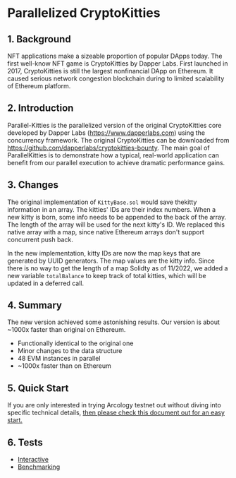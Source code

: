 # Parallelized CryptoKitties

## 1. Background

NFT applications make a sizeable proportion of popular DApps today. The first well-know NFT game is CryptoKitties by Dapper Labs. First launched in 2017, CryptoKitties is still the largest nonfinancial DApp on Ethereum. It caused serious network congestion blockchain during to limited scalability of Ethereum platform.

## 2. Introduction

Parallel-Kitties is the parallelized version of the original CryptoKitties core developed by Dapper Labs (https://www.dapperlabs.com) using the concurrency framework.
The original CryptoKitties can be downloaded from https://github.com/dapperlabs/cryptokitties-bounty. The main goal of ParallelKitties is to demonstrate how a typical, 
real-world application can benefit from our parallel execution to achieve dramatic performance gains.

## 3. Changes

The original implementation of `KittyBase.sol` would save thekitty information in an array. The kitties' IDs are their index numbers. When a new kitty is born, some info needs to be appended to the back of the array. The length of the array will be used for the next kitty's ID. We replaced this native array with a map, since native Ethereum arrays don't support concurrent push back.

In the new implementation, kitty IDs are now the map keys that are generated by UUID generators. The map values are the kitty info. Since there is no way to get the length of a map Solidty as of 11/2022, we added a new variable `totalBalance` to keep track of total kitties, which will be updated in a deferred call.

## 4. Summary
The new version achieved some astonishing results. Our version is about ~1000x faster than original on Ethereum.

- Functionally identical to the original one
- Minor changes to the data structure
- 48 EVM instances in parallel
- ~1000x faster than on Ethereum


## **5. Quick Start**

If you are only interested in trying Arcology testnet out without diving into specific technical details, [then please check this document out for an easy start.](./parallel-kitties-test-scripts.md)

## 6. Tests

- [Interactive](/doc/pk-interactive.md)
- [Benchmarking](/doc/pk-benchmarking.md)
